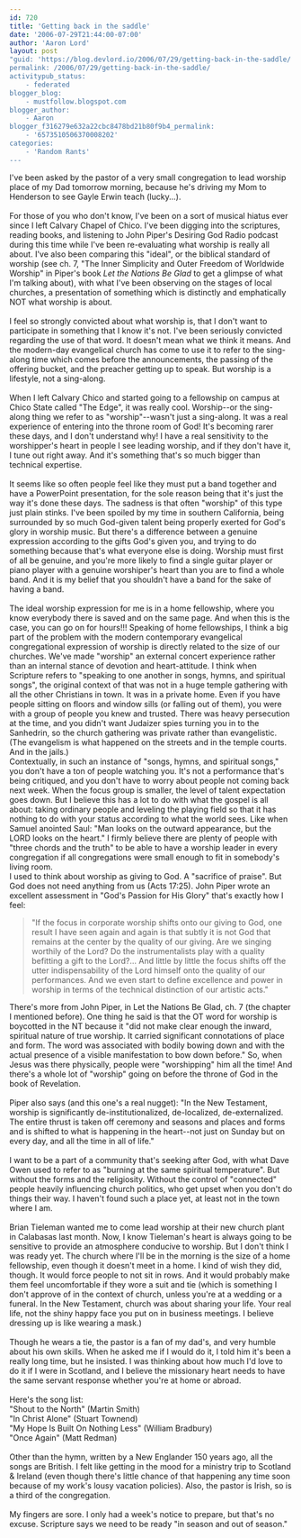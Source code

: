 ```yaml
---
id: 720
title: 'Getting back in the saddle'
date: '2006-07-29T21:44:00-07:00'
author: 'Aaron Lord'
layout: post
"guid: 'https://blog.devlord.io/2006/07/29/getting-back-in-the-saddle/'
permalink: /2006/07/29/getting-back-in-the-saddle/
activitypub_status:
    - federated
blogger_blog:
    - mustfollow.blogspot.com
blogger_author:
    - Aaron
blogger_f316279e632a22cbc8478bd21b80f9b4_permalink:
    - '6573510506370008202'
categories:
    - 'Random Rants'
---
```


I've been asked by the pastor of a very small congregation to lead worship place of my Dad tomorrow morning, because he's driving my Mom to Henderson to see Gayle Erwin teach (lucky...).<br /><br />For those of you who don't know, I've been on a sort of musical hiatus ever since I left Calvary Chapel of Chico.  I've been digging into the scriptures, reading books, and listening to John Piper's Desiring God Radio podcast during this time while I've been re-evaluating what worship is really all about.  I've also been comparing this "ideal", or the biblical standard of worship (see ch. 7, "The Inner Simplicity and Outer Freedom of Worldwide Worship" in Piper's book <i>Let the Nations Be Glad</i> to get a glimpse of what I'm talking about), with what I've been observing on the stages of local churches, a presentation of something which is distinctly and emphatically NOT what worship is about.<br /><br />I feel so strongly convicted about what worship is, that I don't want to participate in something that I know it's not.  I've been seriously convicted regarding the use of that word.  It doesn't mean what we think it means.  And the modern-day evangelical church has come to use it to refer to the sing-along time which comes before the announcements, the passing of the offering bucket, and the preacher getting up to speak.  But worship is a lifestyle, not a sing-along.<br /><br />When I left Calvary Chico and started going to a fellowship on campus at Chico State called "The Edge", it was really cool.  Worship--or the sing-along thing we refer to as "worship"--wasn't just a sing-along.  It was a real experience of entering into the throne room of God!  It's becoming rarer these days, and I don't understand why!  I have a real sensitivity to the worshipper's heart in people I see leading worship, and if they don't have it, I tune out right away.  And it's something that's so much bigger than technical expertise.<br /><br />It seems like so often people feel like they must put a band together and have a PowerPoint presentation, for the sole reason being that it's just the way it's done these days.  The sadness is that often "worship" of this type just plain stinks.  I've been spoiled by my time in southern California, being surrounded by so much God-given talent being properly exerted for God's glory in worship music.  But there's a difference between a genuine expression according to the gifts God's given you, and trying to do something because that's what everyone else is doing.  Worship must first of all be genuine, and you're more likely to find a single guitar player or piano player with a genuine worshiper's heart than you are to find a whole band.  And it is my belief that you shouldn't have a band for the sake of having a band.<br /><br />The ideal worship expression for me is in a home fellowship, where you know everybody there is saved and on the same page.  And when this is the case, you can go on for hours!!!  Speaking of home fellowships, I think a big part of the problem with the modern contemporary evangelical congregational expression of worship is directly related to the size of our churches.  We've made "worship" an external concert experience rather than an internal stance of devotion and heart-attitude.  I think when Scripture refers to "speaking to one another in songs, hymns, and spiritual songs", the original context of that was not in a huge temple gathering with all the other Christians in town.  It was in a private home.  Even if you have people sitting on floors and window sills (or falling out of them), you were with a group of people you knew and trusted.  There was heavy persecution at the time, and you didn't want Judaizer spies turning you in to the Sanhedrin, so the church gathering was private rather than evangelistic.  (The evangelism is what happened on the streets and in the temple courts.  And in the jails.)<br />Contextually, in such an instance of "songs, hymns, and spiritual songs," you don't have a ton of people watching you.  It's not a performance that's being critiqued, and you don't have to worry about people not coming back next week.  When the focus group is smaller, the level of talent expectation goes down.  But I believe this has a lot to do with what the gospel is all about: taking ordinary people and leveling the playing field so that it has nothing to do with your status according to what the world sees.  Like when Samuel anointed Saul: "Man looks on the outward appearance, but the LORD looks on the heart."  I firmly believe there are plenty of people with "three chords and the truth" to be able to have a worship leader in every congregation if all congregations were small enough to fit in somebody's living room.<br />I used to think about worship as giving to God.  A "sacrifice of praise". But God does not need anything from us (Acts 17:25). John Piper wrote an excellent assessment in "God's Passion for His Glory" that's exactly how I feel:<br /><blockquote>"If the focus in corporate worship shifts onto our giving to God, one result I have seen again and again is that subtly it is not God that remains at the center by the quality of our giving. Are we singing worthily of the Lord? Do the instrumentalists play with a quality befitting a gift to the Lord?... And little by little the focus shifts off the utter indispensability of the Lord himself onto the quality of our performances. And we even start to define excellence and power in worship in terms of the technical distinction of our artistic acts."</blockquote>There's more from John Piper, in Let the Nations Be Glad, ch. 7 (the chapter I mentioned before).  One thing he said is that the OT word for worship is boycotted in the NT because it "did not make clear enough the inward, spiritual nature of true worship.  It carried significant connotations of place and form.  The word was associated with bodily bowing down and with the actual presence of a visible manifestation to bow down before."  So, when Jesus was there physically, people were "worshipping" him all the time!  And there's a whole lot of "worship" going on before the throne of God in the book of Revelation.<br /><br />Piper also says (and this one's a real nugget): "In the New Testament, worship is significantly de-institutionalized, de-localized, de-externalized.  The entire thrust is taken off ceremony and seasons and places and forms and is shifted to what is happening in the heart--not just on Sunday but on every day, and all the time in all of life."<br /><br />I want to be a part of a community that's seeking after God, with what Dave Owen used to refer to as "burning at the same spiritual temperature".  But without the forms and the religiosity.  Without the control of "connected" people heavily influencing church politics, who get upset when you don't do things their way.  I haven't found such a place yet, at least not in the town where I am.<br /><br />Brian Tieleman wanted me to come lead worship at their new church plant in Calabasas last month.  Now, I know Tieleman's heart is always going to be sensitive to provide an atmosphere conducive to worship.  But I don't think I was ready yet.  The church where I'll be in the morning is the size of a home fellowship, even though it doesn't meet in a home.  I kind of wish they did, though.  It would force people to not sit in rows.  And it would probably make them feel uncomfortable if they wore a suit and tie (which is something I don't approve of in the context of church, unless you're at a wedding or a funeral.  In the New Testament, church was about sharing your life.  Your real life, not the shiny happy face you put on in business meetings.  I believe dressing up is like wearing a mask.)<br /><br />Though he wears a tie, the pastor is a fan of my dad's, and very humble about his own skills.  When he asked me if I would do it, I told him it's been a really long time, but he insisted.  I was thinking about how much I'd love to do it if I were in Scotland, and I believe the missionary heart needs to have the same servant response whether you're at home or abroad.<br /><br />Here's the song list:<br />"Shout to the North" (Martin Smith)<br />"In Christ Alone" (Stuart Townend)<br />"My Hope Is Built On Nothing Less" (William Bradbury)<br />"Once Again" (Matt Redman)<br /><br />Other than the hymn, written by a New Englander 150 years ago, all the songs are British.  I felt like getting in the mood for a ministry trip to Scotland &amp; Ireland (even though there's little chance of that happening any time soon because of my work's lousy vacation policies).  Also, the pastor is Irish, so is a third of the congregation.<br /><br />My fingers are sore.  I only had a week's notice to prepare, but that's no excuse.  Scripture says we need to be ready "in season and out of season."<div class="blogger-post-footer"><img width='1' height='1' src='' alt='' /></div>